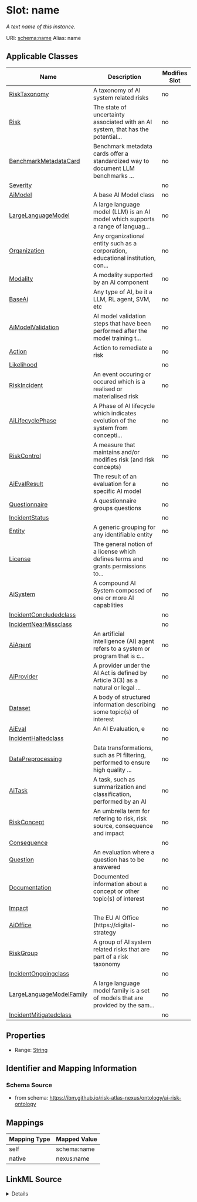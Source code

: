 

# Slot: name


_A text name of this instance._





URI: [schema:name](http://schema.org/name)
Alias: name

<!-- no inheritance hierarchy -->





## Applicable Classes

| Name | Description | Modifies Slot |
| --- | --- | --- |
| [RiskTaxonomy](RiskTaxonomy.md) | A taxonomy of AI system related risks |  no  |
| [Risk](Risk.md) | The state of uncertainty associated with an AI system, that has the potential... |  no  |
| [BenchmarkMetadataCard](BenchmarkMetadataCard.md) | Benchmark metadata cards offer a standardized way to document LLM benchmarks ... |  no  |
| [Severity](Severity.md) |  |  no  |
| [AiModel](AiModel.md) | A base AI Model class |  no  |
| [LargeLanguageModel](LargeLanguageModel.md) | A large language model (LLM) is an AI model which supports a range of languag... |  no  |
| [Organization](Organization.md) | Any organizational entity such as a corporation, educational institution, con... |  no  |
| [Modality](Modality.md) | A modality supported by an Ai component |  no  |
| [BaseAi](BaseAi.md) | Any type of AI, be it a LLM, RL agent, SVM, etc |  no  |
| [AiModelValidation](AiModelValidation.md) | AI model validation steps that have been performed after the model training t... |  no  |
| [Action](Action.md) | Action to remediate a risk |  no  |
| [Likelihood](Likelihood.md) |  |  no  |
| [RiskIncident](RiskIncident.md) | An event occuring or occured which is a realised or materialised risk |  no  |
| [AiLifecyclePhase](AiLifecyclePhase.md) | A Phase of AI lifecycle which indicates evolution of the system from concepti... |  no  |
| [RiskControl](RiskControl.md) | A measure that maintains and/or modifies risk (and risk concepts) |  no  |
| [AiEvalResult](AiEvalResult.md) | The result of an evaluation for a specific AI model |  no  |
| [Questionnaire](Questionnaire.md) | A questionnaire groups questions |  no  |
| [IncidentStatus](IncidentStatus.md) |  |  no  |
| [Entity](Entity.md) | A generic grouping for any identifiable entity |  no  |
| [License](License.md) | The general notion of a license which defines terms and grants permissions to... |  no  |
| [AiSystem](AiSystem.md) | A compound AI System composed of one or more AI capablities |  no  |
| [IncidentConcludedclass](IncidentConcludedclass.md) |  |  no  |
| [IncidentNearMissclass](IncidentNearMissclass.md) |  |  no  |
| [AiAgent](AiAgent.md) | An artificial intelligence (AI) agent refers to a system or program that is c... |  no  |
| [AiProvider](AiProvider.md) | A provider under the AI Act is defined by Article 3(3) as a natural or legal ... |  no  |
| [Dataset](Dataset.md) | A body of structured information describing some topic(s) of interest |  no  |
| [AiEval](AiEval.md) | An AI Evaluation, e |  no  |
| [IncidentHaltedclass](IncidentHaltedclass.md) |  |  no  |
| [DataPreprocessing](DataPreprocessing.md) | Data transformations, such as PI filtering, performed to ensure high quality ... |  no  |
| [AiTask](AiTask.md) | A task, such as summarization and classification, performed by an AI |  no  |
| [RiskConcept](RiskConcept.md) | An umbrella term for refering to risk, risk source, consequence and impact |  no  |
| [Consequence](Consequence.md) |  |  no  |
| [Question](Question.md) | An evaluation where a question has to be answered |  no  |
| [Documentation](Documentation.md) | Documented information about a concept or other topic(s) of interest |  no  |
| [Impact](Impact.md) |  |  no  |
| [AiOffice](AiOffice.md) | The EU AI Office (https://digital-strategy |  no  |
| [RiskGroup](RiskGroup.md) | A group of AI system related risks that are part of a risk taxonomy |  no  |
| [IncidentOngoingclass](IncidentOngoingclass.md) |  |  no  |
| [LargeLanguageModelFamily](LargeLanguageModelFamily.md) | A large language model family is a set of models that are provided by the sam... |  no  |
| [IncidentMitigatedclass](IncidentMitigatedclass.md) |  |  no  |







## Properties

* Range: [String](String.md)





## Identifier and Mapping Information







### Schema Source


* from schema: https://ibm.github.io/risk-atlas-nexus/ontology/ai-risk-ontology




## Mappings

| Mapping Type | Mapped Value |
| ---  | ---  |
| self | schema:name |
| native | nexus:name |




## LinkML Source

<details>
```yaml
name: name
description: A text name of this instance.
from_schema: https://ibm.github.io/risk-atlas-nexus/ontology/ai-risk-ontology
rank: 1000
slot_uri: schema:name
alias: name
domain_of:
- Entity
- BenchmarkMetadataCard
range: string

```
</details>
